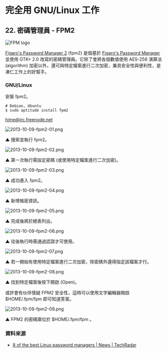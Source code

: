 # 完全用 GNU/Linux 工作

## 22. 密碼管理員 - FPM2

![FPM logo](https://lh3.googleusercontent.com/-wtFI1Ku29Os/UlVpNYZ0nBI/AAAAAAAAV6w/ecH4bHjtnQk/s800/2013-10-09-fpm2-00.jpg)

[Figaro's Password Manager 2](http://als.regnet.cz/fpm2/) (fpm2) 是個基於 [Figaro's Password Manager](http://fpm.sourceforge.net/) 並使用 GTK+ 2.0 改寫的密碼管理員。它除了會將各個數值使用 AES-256 演算法 (algorithm) 加密以外，還可與特定檔案進行二次加密，兼具安全性與便利性，是凍仁工作上的好幫手。

### GNU/Linux

安裝 fpm2。

	# Debian, Ubuntu
	$ sudo aptitude install fpm2 

[hime@irc.freenode.net](http://webchat.freenode.net?channels=%23hime&uio=d4)

![2013-10-09-fpm2-01.png](https://lh4.googleusercontent.com/-p8ucrExR9YE/UlVXmyiDHqI/AAAAAAAAV4Q/8hv7r5RjcHw/s800/2013-10-09-fpm2-01.png)

▲ 搜索並執行 fpm2。

![2013-10-09-fpm2-02.png](https://lh5.googleusercontent.com/-9pxqHYk0Gm8/UlVXm-fQfCI/AAAAAAAAV4M/cgtewz84vM4/s800/2013-10-09-fpm2-02.png)

▲ 第一次執行需設定密碼 (或使用特定檔案進行二次加密)。

![2013-10-09-fpm2-03.png](https://lh4.googleusercontent.com/-UaGwCqPh3AM/UlVXm9R3PBI/AAAAAAAAV4E/bNXNa9eDkvA/s800/2013-10-09-fpm2-03.png)

▲ 成功進入 fpm2。

![2013-10-09-fpm2-04.png](https://lh5.googleusercontent.com/-hmG0lZUVxFQ/UlVXnT-mjVI/AAAAAAAAV4k/3aiqvJaU7cg/s800/2013-10-09-fpm2-04.png)

▲ 新增帳密資訊。

![2013-10-09-fpm2-05.png](https://lh5.googleusercontent.com/-O4J360v1NmI/UlVXn5zojOI/AAAAAAAAV4o/dsCm-Ro43y4/s800/2013-10-09-fpm2-05.png)

▲ 完成後將於總表列出。

![2013-10-09-fpm2-06.png](https://lh3.googleusercontent.com/-LN7elgus4Ac/UlVXoEolvyI/AAAAAAAAV4g/CqKmM8ECuqg/s800/2013-10-09-fpm2-06.png)

▲ 往後執行時需通過認證才可使用。

![2013-10-09-fpm2-07.png](https://lh6.googleusercontent.com/--0OwY8WOp34/UlVXo0vh5FI/AAAAAAAAV5A/3YN-mIp-wSY/s800/2013-10-09-fpm2-07.png)

▲ 若一開始有使用特定檔案進行二次加密，除密碼外還得指定該檔案才行。

![2013-10-09-fpm2-08.png](https://lh4.googleusercontent.com/-xtezmW_egX0/UlVXo-GLzQI/AAAAAAAAV48/fxgE5ddy5cs/s800/2013-10-09-fpm2-08.png)

▲ 找到特定檔案後按下開啟 (Open)。

或許會有伙伴懷疑 FPM2 安全性，這時可以使用文字編輯器開啟 $HOME/.fpm/fpm 即可知道答案。

![2013-10-09-fpm2-09.png](https://lh6.googleusercontent.com/-KwFEgnjPI6M/UlVXo4zJSMI/AAAAAAAAV40/Z60T4YwT-ms/s800/2013-10-09-fpm2-09.png)

▲ FPM2 的密碼庫位於 $HOME/.fpm/fpm 。

### 資料來源

- [8 of the best Linux password managers | News | TechRadar](http://www.techradar.com/news/software/applications/8-of-the-best-linux-password-managers-916152)
